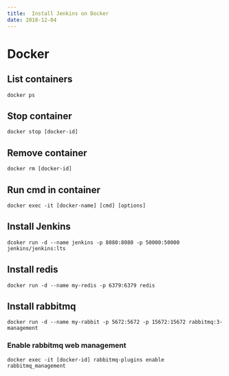 ```yaml
---
title:  Install Jenkins on Docker
date: 2018-12-04
---
```

# Docker

## List containers

`docker ps`

## Stop container

`docker stop [docker-id]`

## Remove container

`docker rm [docker-id]`

## Run cmd in container

`docker exec -it [docker-name] [cmd] [options]`

## Install Jenkins

`dcoker run -d --name jenkins -p 8080:8080 -p 50000:50000 jenkins/jenkins:lts`

## Install redis

`docker run -d --name my-redis -p 6379:6379 redis`

## Install rabbitmq

`docker run -d --name my-rabbit -p 5672:5672 -p 15672:15672 rabbitmq:3-management`

### Enable rabbitmq web management

`docker exec -it [docker-id] rabbitmq-plugins enable rabbitmq_management`